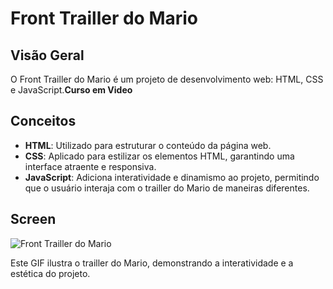 # Front Trailler do Mario

## Visão Geral

O Front Trailler do Mario é um projeto de desenvolvimento web: HTML, CSS e JavaScript.**Curso em Video**

## Conceitos

- **HTML**: Utilizado para estruturar o conteúdo da página web.
- **CSS**: Aplicado para estilizar os elementos HTML, garantindo uma interface atraente e responsiva.
- **JavaScript**: Adiciona interatividade e dinamismo ao projeto, permitindo que o usuário interaja com o trailler do Mario de maneiras diferentes.

## Screen

![Front Trailler do Mario](src/doc/gif_mario.gif)

Este GIF ilustra o trailler do Mario, demonstrando a interatividade e a estética do projeto.

